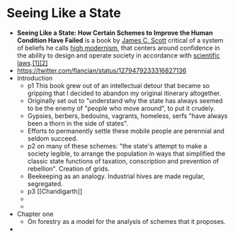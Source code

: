 # Seeing Like a State
- __**Seeing Like a State: How Certain Schemes to Improve the Human Condition Have Failed**__ is a book by [James C. Scott](https://en.wikipedia.org/wiki/James_C._Scott) critical of a system of beliefs he calls [high modernism](https://en.wikipedia.org/wiki/High_modernism), that centers around confidence in the ability to design and operate society in accordance with [scientific laws](https://en.wikipedia.org/wiki/Scientific_laws).[[1]](https://en.wikipedia.org/wiki/Seeing_Like_a_State#cite_note-1)[[2]](https://en.wikipedia.org/wiki/Seeing_Like_a_State#cite_note-nyt-review-2)
- https://twitter.com/flancian/status/1279479233316827136
- Introduction
    - p1 This book grew out of an intellectual detour that became so gripping that I decided to abandon my original itinerary altogether.
    - Originally set out to "understand why the state has always seemed to be the enemy of "people who move around", to put it crudely.
    - Gypsies, berbers, bedouins, vagrants, homeless, serfs "have always been a thorn in the side of states".
    - Efforts to permanently settle these mobile people are perennial and seldom succeed.
    - p2 on many of these schemes: "the state's attempt to make a society legible, to arrange the population in ways that simplified the classic state functions of taxation, conscription and prevention of rebellion". Creation of grids.
    - Beekeeping as an analogy. Industrial hives are made regular, segregated.
    - p3 [[Chandigarth]]
    - 
    - 
- Chapter one
    - On forestry as a model for the analysis of schemes that it proposes.
- 

